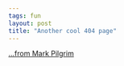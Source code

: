 ```yaml
---
tags: fun
layout: post
title: "Another cool 404 page"
---
```




<a href="http://diveintomark.org/ifItsNotScottish">...from Mark Pilgrim</a>


